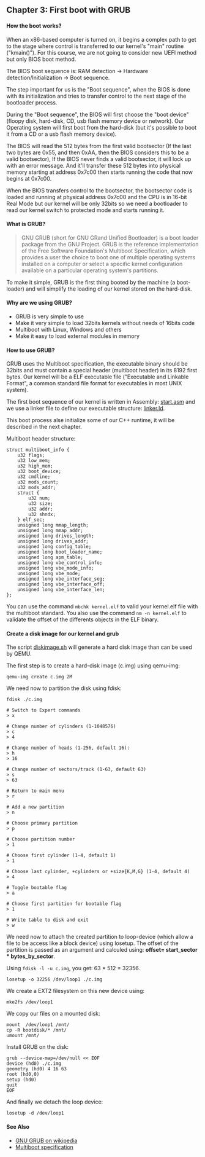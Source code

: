 ## Chapter 3: First boot with GRUB

#### How the boot works?

When an x86-based computer is turned on, it begins a complex path to get to the stage where control is transferred to our kernel's "main" routine ("kmain()"). For this course, we are not going to consider new UEFI method but only BIOS boot method.

The BIOS boot sequence is: RAM detection -> Hardware detection/Initialization -> Boot sequence.

The step important for us is the "Boot sequence", when the BIOS is done with its initialization and tries to transfer control to the next stage of the bootloader process.

During the "Boot sequence", the BIOS will first choose the "boot device" (floopy disk, hard-disk, CD, usb flash memory device or network). Our Operating system will first boot from the hard-disk (but it's possible to boot it from a CD or a usb flash memory device).

The BIOS will read the 512 bytes from the first valid bootsector (If the last two bytes are 0x55, and then 0xAA, then the BIOS considers this to be a valid bootsector), If the BIOS never finds a valid bootsector, it will lock up with an error message. And it'll transfer these 512 bytes into physical memory starting at address 0x7c00 then starts running the code that now begins at 0x7c00.

When the BIOS transfers control to the bootsector, the bootsector code is loaded and running at physical address 0x7c00 and the CPU is in 16-bit Real Mode but our kernel will be only 32bits so we need a bootloader to read our kernel switch to protected mode and starts running it.

#### What is GRUB?

> GNU GRUB (short for GNU GRand Unified Bootloader) is a boot loader package from the GNU Project. GRUB is the reference implementation of the Free Software Foundation's Multiboot Specification, which provides a user the choice to boot one of multiple operating systems installed on a computer or select a specific kernel configuration available on a particular operating system's partitions.

To make it simple, GRUB is the first thing booted by the machine (a boot-loader) and will simplify the loading of our kernel stored on the hard-disk.

#### Why are we using GRUB?

* GRUB is very simple to use
* Make it very simple to load 32bits kernels without needs of 16bits code
* Multiboot with Linux, Windows and others
* Make it easy to load external modules in memory

#### How to use GRUB?

GRUB uses the Multiboot specification, the executable binary should be 32bits and must contain a special header (multiboot header) in its 8192 first bytes. Our kernel will be a ELF executable file ("Executable and Linkable Format", a common standard file format for executables in most UNIX system).

The first boot sequence of our kernel is written in Assembly: [start.asm](https://github.com/SamyPesse/How-to-Make-a-Computer-Operating-System/blob/master/src/kernel/arch/x86/start.asm) and we use a linker file to define our executable structure: [linker.ld](https://github.com/SamyPesse/How-to-Make-a-Computer-Operating-System/blob/master/src/kernel/arch/x86/linker.ld).

This boot process alse initialize some of our C++ runtime, it will be described in the next chapter.

Multiboot header structure:

```
struct multiboot_info {
	u32 flags;
	u32 low_mem;
	u32 high_mem;
	u32 boot_device;
	u32 cmdline;
	u32 mods_count;
	u32 mods_addr;
	struct {
		u32 num;
		u32 size;
		u32 addr;
		u32 shndx;
	} elf_sec;
	unsigned long mmap_length;
	unsigned long mmap_addr;
	unsigned long drives_length;
	unsigned long drives_addr;
	unsigned long config_table;
	unsigned long boot_loader_name;
	unsigned long apm_table;
	unsigned long vbe_control_info;
	unsigned long vbe_mode_info;
	unsigned long vbe_mode;
	unsigned long vbe_interface_seg;
	unsigned long vbe_interface_off;
	unsigned long vbe_interface_len;
};
```

You can use the command ```mbchk kernel.elf``` to valid your kernel.elf file with the multiboot standard. You also use the command ```nm -n kernel.elf``` to validate the offset of the differents objects in the ELF binary.

#### Create a disk image for our kernel and grub

The script [diskimage.sh](https://github.com/SamyPesse/How-to-Make-a-Computer-Operating-System/blob/master/src/sdk/diskimage.sh) will generate a hard disk image than can be used by QEMU.

The first step is to create a hard-disk image (c.img) using qemu-img:

```
qemu-img create c.img 2M
```

We need now to partition the disk using fdisk:

```
fdisk ./c.img

# Switch to Expert commands
> x

# Change number of cylinders (1-1048576)
> c
> 4

# Change number of heads (1-256, default 16):
> h
> 16

# Change number of sectors/track (1-63, default 63)
> s
> 63

# Return to main menu
> r

# Add a new partition
> n

# Choose primary partition
> p

# Choose partition number
> 1

# Choose first cylinder (1-4, default 1)
> 1

# Choose last cylinder, +cylinders or +size{K,M,G} (1-4, default 4)
> 4

# Toggle bootable flag
> a

# Choose first partition for bootable flag
> 1

# Write table to disk and exit
> w
```

We need now to attach the created partition to loop-device (which allow a file to be access like a block device) using losetup. The offset of the partition is passed as an argument and calculed using: **offset= start_sector * bytes_by_sector**.

Using ```fdisk -l -u c.img```, you get: 63 * 512 = 32356.

```
losetup -o 32256 /dev/loop1 ./c.img
```

We create a EXT2 filesystem on this new device using:

```
mke2fs /dev/loop1
```

We copy our files on a mounted disk:

```
mount  /dev/loop1 /mnt/
cp -R bootdisk/* /mnt/
umount /mnt/
```

Install GRUB on the disk:

```
grub --device-map=/dev/null << EOF
device (hd0) ./c.img
geometry (hd0) 4 16 63
root (hd0,0)
setup (hd0)
quit
EOF
```

And finally we detach the loop device:

```
losetup -d /dev/loop1
```

#### See Also

* [GNU GRUB on wikipedia](http://en.wikipedia.org/wiki/GNU_GRUB)
* [Multiboot specification](https://www.gnu.org/software/grub/manual/multiboot/multiboot.html)
